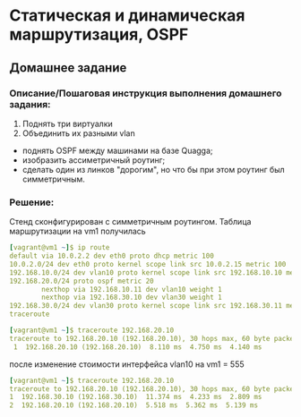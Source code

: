 # Статическая и динамическая маршрутизация, OSPF

## Домашнее задание

### Описание/Пошаговая инструкция выполнения домашнего задания:
1. Поднять три виртуалки
2. Объединить их разными vlan
* поднять OSPF между машинами на базе Quagga;
* изобразить ассиметричный роутинг;
* сделать один из линков "дорогим", но что бы при этом роутинг был симметричным.

### Решение:

Стенд сконфигурирован с симметричным роутингом. Таблица маршрутизации на vm1 получилась

```yaml
[vagrant@vm1 ~]$ ip route
default via 10.0.2.2 dev eth0 proto dhcp metric 100
10.0.2.0/24 dev eth0 proto kernel scope link src 10.0.2.15 metric 100
192.168.10.0/24 dev vlan10 proto kernel scope link src 192.168.10.10 metric 401 
192.168.20.0/24 proto ospf metric 20
        nexthop via 192.168.10.11 dev vlan10 weight 1
        nexthop via 192.168.30.10 dev vlan30 weight 1
192.168.30.0/24 dev vlan30 proto kernel scope link src 192.168.30.11 metric 400 
traceroute
```

```yaml
[vagrant@vm1 ~]$ traceroute 192.168.20.10
traceroute to 192.168.20.10 (192.168.20.10), 30 hops max, 60 byte packets
 1  192.168.20.10 (192.168.20.10)  8.110 ms  4.750 ms  4.140 ms
```

после изменение стоимости интерфейса vlan10 на vm1 = 555

```yaml
[vagrant@vm1 ~]$ traceroute 192.168.20.10
traceroute to 192.168.20.10 (192.168.20.10), 30 hops max, 60 byte packets
1  192.168.30.10 (192.168.30.10)  11.374 ms  4.233 ms  2.809 ms
2  192.168.20.10 (192.168.20.10)  5.518 ms  5.362 ms  5.139 ms
```
